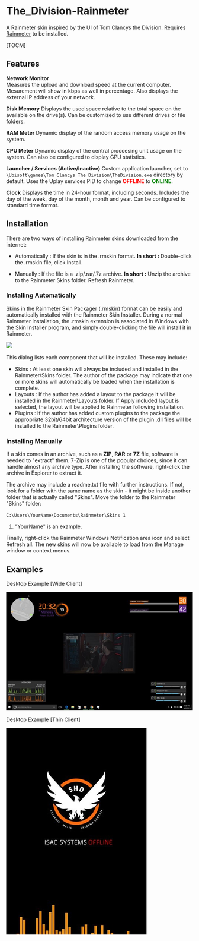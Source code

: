 # The_Division-Rainmeter
A Rainmeter skin inspired by the UI of Tom Clancys the Division.  Requires [Rainmeter](https://www.rainmeter.net/ "Rainmeter") to be installed.

[TOCM]

## Features
**Network Monitor**  
Measures the upload and download speed at the current computer.  Mesurement will show in kbps as well in percentage.  Also displays the external IP address of your network.  

**Disk Memory**
Displays the used space relative to the total space on the available on the drive(s).  Can be customized to use different drives or file folders.

**RAM Meter**
Dynamic display of the random access memory usage on the system.

**CPU Meter**
Dynamic display of the central proccesing unit usage on the system.  Can also be configured to display GPU statistics.

**Launcher / Services (Active/Inactive)**
Custom application launcher, set to `\Ubisoft\games\Tom Clancys The Division\TheDivision.exe` directory by default.  Uses the Uplay services PID to change <span style="color: red">**OFFLINE**</span> to <span style="color: green">**ONLINE**</span>.

**Clock**
Displays the time in 24-hour format, including seconds.  Includes the day of the week, day of the month, month and year.  Can be configured to standard time format.

## Installation
There are two ways of installing Rainmeter skins downloaded from the internet:

 - Automatically : If the skin is in the .rmskin format.
**In short :** Double-click the .rmskin file, click Install.

- Manually : If the file is a .zip/.rar/.7z archive.
**In short :** Unzip the archive to the Rainmeter Skins folder. Refresh Rainmeter.

### Installing Automatically

Skins in the Rainmeter Skin Packager (.rmskin) format can be easily and automatically installed with the Rainmeter Skin Installer. During a normal Rainmeter installation, the .rmskin extension is associated in Windows with the Skin Installer program, and simply double-clicking the file will install it in Rainmeter.

[![](https://docs.rainmeter.net/manual/img/installing-skins/InstallSkins02.png)](https://docs.rainmeter.net/manual/img/installing-skins/InstallSkins02.png "Automatic Installation")

This dialog lists each component that will be installed. These may include:

 - Skins : At least one skin will always be included and installed in the Rainmeter\Skins folder. The author of the package may indicate that one or more skins will automatically be loaded when the installation is complete.
 - Layouts : If the author has added a layout to the package it will be installed in the Rainmeter\Layouts folder. If Apply included layout is selected, the layout will be applied to Rainmeter following installation.
 - Plugins : If the author has added custom plugins to the package the appropriate 32bit/64bit architecture version of the plugin .dll files will be installed to the Rainmeter\Plugins folder.
 
### Installing Manually
If a skin comes in an archive, such as a **ZIP**, **RAR** or **7Z** file, software is needed to "extract" them. 7-Zip is one of the popular choices, since it can handle almost any archive type. After installing the software, right-click the archive in Explorer to extract it.

The archive may include a readme.txt file with further instructions. If not, look for a folder with the same name as the skin - it might be inside another folder that is actually called "Skins". Move the folder to the Rainmeter "Skins" folder:

`C:\Users\YourName\Documents\Rainmeter\Skins 1`

1. "YourName" is an example.

Finally, right-click the Rainmeter Windows Notification area icon and select Refresh all. The new skins will now be available to load from the Manage window or context menus.

## Examples
Desktop Example [Wide Client]

[![](https://raw.githubusercontent.com/aaronmaynard/The_Division-Rainmeter/master/resources/exampleDivisionTheme.jpg)](https://raw.githubusercontent.com/aaronmaynard/The_Division-Rainmeter/master/resources/exampleDivisionTheme.jpg "Desktop Example")

Desktop Example [Thin Client]

[![](https://raw.githubusercontent.com/aaronmaynard/The_Division-Rainmeter/master/resources/example2DivisionTheme.jpg)](https://raw.githubusercontent.com/aaronmaynard/The_Division-Rainmeter/master/resources/example2DivisionTheme.jpg "Mobile Example")
